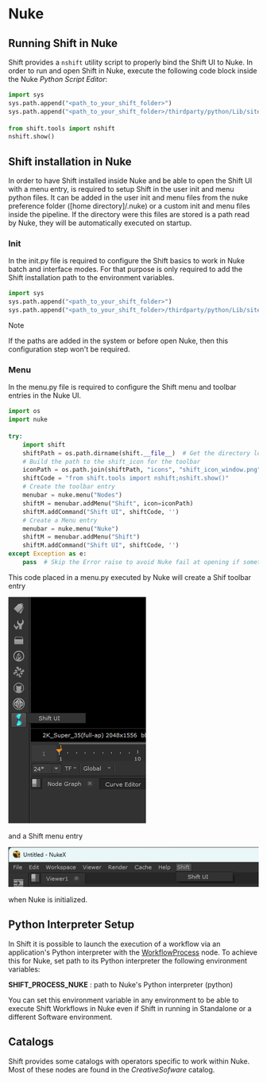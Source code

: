 # Nuke

## Running Shift in Nuke

Shift provides a `nshift` utility script to properly bind the Shift UI to Nuke. In order to run and open Shift in Nuke, execute the following code block inside the Nuke *Python Script Editor*:

```python
import sys
sys.path.append("<path_to_your_shift_folder>")
sys.path.append("<path_to_your_shift_folder>/thirdparty/python/Lib/site-packages")

from shift.tools import nshift
nshift.show()
```

## Shift installation in Nuke

In order to have Shift installed inside Nuke and be able to open the Shift UI with a menu entry, is required to setup Shift in the user init and menu python files. It can be added in the user init and menu files from the nuke preference folder ([home directory]/.nuke) or a custom init and menu files inside the pipeline. If the directory were this files are stored is a path read by Nuke, they will be automatically executed on startup.

### Init

In the init.py file is required to configure the Shift basics to work in Nuke batch and interface modes. For that purpose is only required to add the Shift installation path to the environment variables. 

```python
import sys
sys.path.append("<path_to_your_shift_folder>")
sys.path.append("<path_to_your_shift_folder>/thirdparty/python/Lib/site-packages")
```

>[!NOTE]
> If the paths are added in the system or before open Nuke, then this configuration step won't be required.

### Menu

In the menu.py file is required to configure the Shift menu and toolbar entries in the Nuke UI.

```python
import os
import nuke

try:
    import shift
    shiftPath = os.path.dirname(shift.__file__)  # Get the directory location of Shift
    # Build the path to the shift_icon for the toolbar
    iconPath = os.path.join(shiftPath, "icons", "shift_icon_window.png")
    shiftCode = "from shift.tools import nshift;nshift.show()"
    # Create the toolbar entry
    menubar = nuke.menu("Nodes")
    shiftM = menubar.addMenu("Shift", icon=iconPath)
    shiftM.addCommand("Shift UI", shiftCode, '')
    # Create a Menu entry
    menubar = nuke.menu("Nuke")
    shiftM = menubar.addMenu("Shift")
    shiftM.addCommand("Shift UI", shiftCode, '')
except Exception as e:
    pass  # Skip the Error raise to avoid Nuke fail at opening if something does not work on startup.
```

This code placed in a menu.py executed by Nuke will create a Shif toolbar entry

![Shift Toolbar](../../images/nuke/shift_toolbar.png)

and a Shift menu entry

![Shift Menu](../../images/nuke/shift_menu.png)

when Nuke is initialized.

## Python Interpreter Setup
In Shift it is possible to launch the execution of a workflow via an application's Python interpreter with the [WorkflowProcess](../reference/nodes/workflow/#workflowProcess-node) node. To achieve this for Nuke, set path to its Python interpreter the following environment variables:

**SHIFT_PROCESS_NUKE** : path to Nuke's Python interpreter (python)

You can set this environment variable in any environment to be able to execute Shift Workflows in Nuke even if Shift in running in Standalone or a different Software environment.

## Catalogs

Shift provides some catalogs with operators specific to work within Nuke. Most of these nodes are found in the *CreativeSofware* catalog. 


<!-- ### Examples
This section is reserved to an example video of how to use Shift in Nuke.
 -->

